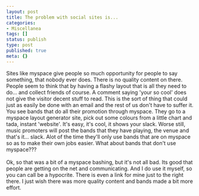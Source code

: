 ```yaml
---
layout: post
title: The problem with social sites is...
categories:
- Miscellanea
tags: []
status: publish
type: post
published: true
meta: {}
---
```

Sites like myspace give people so much opportunity for people to say something, that nobody ever does. There is no quality content on there. People seem to think that by having a flashy layout that is all they need to do... and collect friends of course. A comment saying 'your so cool' does not give the visitor decent stuff to read. This is the sort of thing that could just as easily be done with an email and the rest of us don't have to suffer it. You see bands that do all their promotion through myspace. They go to a myspace layout generator site, pick out some colours from a little chart and tada, instant 'website'. It's easy, it's cool, it shows your slack. Worse still, music promoters will post the bands that they have playing, the venue and that's it... slack. Alot of the time they'll only use bands that are on myspace so as to make their own jobs easier. What about bands that don't use myspace???<br /><br />Ok, so that was a bit of a myspace bashing, but it's not all bad. Its good that people are getting on the net and communicating. And I do use it myself, so you can call be a hypocrite. There is even a link for mine just to the right there. I just wish there was more quality content and bands made a bit more effort.
